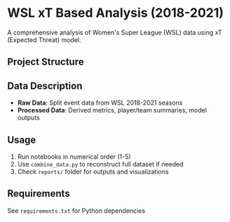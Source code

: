 # WSL xT Based Analysis (2018-2021)

A comprehensive analysis of Women's Super League (WSL) data using xT (Expected Threat) model.

## Project Structure


## Data Description

- **Raw Data**: Split event data from WSL 2018-2021 seasons
- **Processed Data**: Derived metrics, player/team summaries, model outputs

## Usage

1. Run notebooks in numerical order (1-5)
2. Use `combine_data.py` to reconstruct full dataset if needed
3. Check `reports/` folder for outputs and visualizations

## Requirements

See `requirements.txt` for Python dependencies
